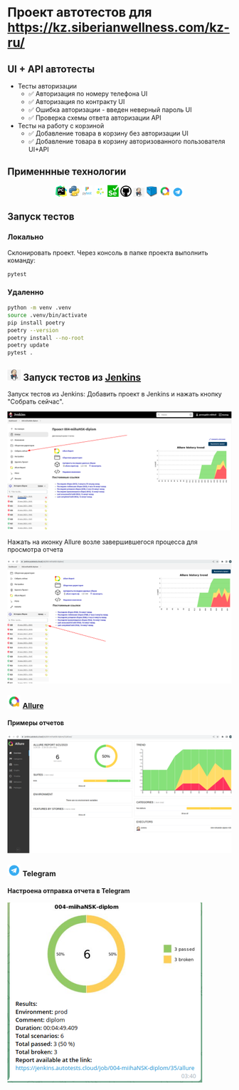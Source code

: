 # Проект автотестов для https://kz.siberianwellness.com/kz-ru/

## UI + API  автотесты
* Тесты авторизации
    * ✅ Авторизация по номеру телефона UI
    * ✅ Авторизация по контракту UI
    * ✅ Ошибка авторизации - введен неверный пароль UI
    * ✅ Проверка схемы ответа авторизации API
* Тесты на работу с корзиной
    * ✅ Добавление товара в корзину без авторизации UI
    * ✅ Добавление товара в корзину авторизованного пользователя UI+API


## Применнные технологии
<p  align="center">
  <code><img width="5%" title="Pycharm" src="resources/labels/pycharm.png"></code>
  <code><img width="5%" title="Python" src="resources/labels/python.png"></code>
  <code><img width="5%" title="Pytest" src="resources/labels/pytest.png"></code>
  <code><img width="5%" title="Selene" src="resources/labels/selene.png"></code>
  <code><img width="5%" title="Selenium" src="resources/labels/selenium.png"></code>
  <code><img width="5%" title="GitHub" src="resources/labels/Github.png"></code>
  <code><img width="5%" title="Jenkins" src="resources/labels/Jenkins.png"></code>
  <code><img width="5%" title="selenoid" src="resources/labels/selenoid.png"></code>
  <code><img width="5%" title="Allure Report" src="resources/labels/allure.png"></code>
  <code><img width="5%" title="Telegram" src="resources/labels/tg.png"></code>
</p>




## Запуск тестов
### Локально
Склонировать проект. Через консоль в папке проекта выполнить команду:
```
pytest
```

### Удаленно
```bash
python -m venv .venv
source .venv/bin/activate
pip install poetry
poetry --version
poetry install --no-root
poetry update
pytest .

```

## <img width="6%" title="Jenkins" src="resources/labels/Jenkins.png"> Запуск тестов из [Jenkins](https://jenkins.autotests.cloud/job/004-miihaNSK-diplom/)
Запуск тестов из Jenkins:
Добавить проект в Jenkins и нажать кнопку "Собрать сейчас".

<p><img src="resources/screenshots/jenkins_screen.jpg" alt="Jenkins"/></p>

Нажать на иконку Allure возле завершившегося процесса для просмотра отчета

<p><img src="resources/screenshots/alj.png" alt="Allure in Jenkins"/></p>


### <img width="6%" title="Allure" src="resources/labels/allure.png"> [Allure](https://jenkins.autotests.cloud/job/qa_guru_python_4_25/allure/)

#### Примеры отчетов

<img src="resources/screenshots/allure.png" alt="Allure"/>


### <img width="6%" title="Telegram" src="resources/labels/tg.png"> Telegram

#### Настроена отправка отчета в Telegram

<img src="resources/screenshots/tg.png" alt="Telegram"/>

